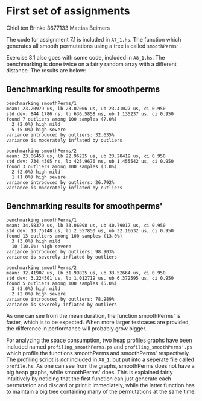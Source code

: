 First set of assignments
========================

Chiel ten Brinke 3677133
Mattias Beimers

The code for assignment 7.1 is included in `A7_1.hs`.
The function which generates all smooth permutations using a tree is called `smoothPerms'`.

Exercise 8.1 also goes with some code, included in `A8_1.hs`.
The benchmarking is done twice on a fairly random array with a different distance.
The results are below:

Benchmarking results for smoothperms
------------------------------------
```
benchmarking smoothPerms/1
mean: 23.20979 us, lb 23.07006 us, ub 23.41027 us, ci 0.950
std dev: 844.1786 ns, lb 636.5858 ns, ub 1.135237 us, ci 0.950
found 7 outliers among 100 samples (7.0%)
  2 (2.0%) high mild
  5 (5.0%) high severe
variance introduced by outliers: 32.635%
variance is moderately inflated by outliers

benchmarking smoothPerms/2
mean: 23.06453 us, lb 22.96225 us, ub 23.28419 us, ci 0.950
std dev: 734.4305 ns, lb 425.9676 ns, ub 1.455542 us, ci 0.950
found 3 outliers among 100 samples (3.0%)
  2 (2.0%) high mild
  1 (1.0%) high severe
variance introduced by outliers: 26.792%
variance is moderately inflated by outliers
```

Benchmarking results for smoothperms'
-------------------------------------
```
benchmarking smoothPerms/1
mean: 34.58379 us, lb 33.06098 us, ub 40.79017 us, ci 0.950
std dev: 13.75148 us, lb 2.557850 us, ub 32.16632 us, ci 0.950
found 13 outliers among 100 samples (13.0%)
  3 (3.0%) high mild
  10 (10.0%) high severe
variance introduced by outliers: 98.903%
variance is severely inflated by outliers

benchmarking smoothPerms/2
mean: 32.41907 us, lb 31.99825 us, ub 33.52664 us, ci 0.950
std dev: 3.224501 us, lb 1.012719 us, ub 6.372595 us, ci 0.950
found 5 outliers among 100 samples (5.0%)
  3 (3.0%) high mild
  2 (2.0%) high severe
variance introduced by outliers: 78.989%
variance is severely inflated by outliers
```

As one can see from the mean duration, the function smoothPerms' is faster, which is to be expected.
When more larger testcases are provided, the difference in performance will probably grow bigger.

For analyzing the space consumption, two heap profiles graphs have been included named `profiling_smoothPerms.ps` and `profiling_smoothPerms'.ps` which profile the functions smoothPerms and smoothPerms' respectively.
The profiling script is _not_ included in `A8_1`, but put into a seperate file called `profile.hs`.
As one can see from the graphs, smoothPerms does not have a big heap graphs, while smoothPerms' does.
This is explained fairly intuitively by noticing that the first function can just generate each permutation and discard or print it immediately, while the latter function has to maintain a big tree containing many of the permutations at the same time.
